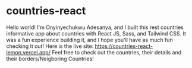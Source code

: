 # countries-react
Hello world! I'm Onyinyechukwu Adesanya, and I built this rest countries informative app about countries with React JS, Sass, and Tailwind CSS. It was a fun experience building it, and I hope you'll have as much fun checking it out!
Here is the live site: https://countries-react-lemon.vercel.app/
Feel free to check out the countries, their details and their borders/Neigboring Countries!
